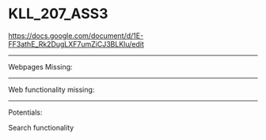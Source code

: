 # KLL_207_ASS3


https://docs.google.com/document/d/1E-FF3athE_Rk2DugLXF7umZiCJ3BLKlu/edit


-----
Webpages Missing:

-----
Web functionality missing:


-----
Potentials:


Search functionality

